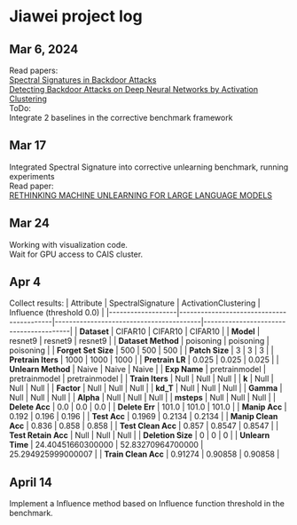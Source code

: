 # Jiawei project log
## Mar 6, 2024
Read papers: \
[Spectral Signatures in Backdoor Attacks](https://arxiv.org/abs/1811.00636) \
[Detecting Backdoor Attacks on Deep Neural Networks by Activation Clustering](https://arxiv.org/abs/1811.03728)
\
ToDo:\
Integrate 2 baselines in the corrective benchmark framework

## Mar 17
Integrated Spectral Signature into corrective unlearning benchmark, running experiments \
Read paper: \
[RETHINKING MACHINE UNLEARNING FOR LARGE LANGUAGE MODELS](https://arxiv.org/pdf/2402.08787.pdf)

## Mar 24
Working with visualization code. \
Wait for GPU access to CAIS cluster.

## Apr 4
Collect results:
| Attribute         | SpectralSignature                        | ActivationClustering                    | Influence (threshold 0.0)              |
|-------------------|------------------------------------------|-----------------------------------------|----------------------------------------|
| **Dataset**           | CIFAR10                                  | CIFAR10                                  | CIFAR10                                |
| **Model**             | resnet9                                  | resnet9                                  | resnet9                                |
| **Dataset Method**    | poisoning                                | poisoning                                | poisoning                              |
| **Forget Set Size**   | 500                                      | 500                                      | 500                                    |
| **Patch Size**        | 3                                        | 3                                        | 3                                      |
| **Pretrain Iters**    | 1000                                     | 1000                                     | 1000                                   |
| **Pretrain LR**       | 0.025                                    | 0.025                                    | 0.025                                  |
| **Unlearn Method**    | Naive                                    | Naive                                    | Naive                                  |
| **Exp Name**          | pretrainmodel                            | pretrainmodel                            | pretrainmodel                          |
| **Train Iters**       | Null                                     | Null                                     | Null                                   |
| **k**                 | Null                                     | Null                                     | Null                                   |
| **Factor**            | Null                                     | Null                                     | Null                                   |
| **kd_T**              | Null                                     | Null                                     | Null                                   |
| **Gamma**             | Null                                     | Null                                     | Null                                   |
| **Alpha**             | Null                                     | Null                                     | Null                                   |
| **msteps**            | Null                                     | Null                                     | Null                                   |
| **Delete Acc**        | 0.0                                      | 0.0                                      | 0.0                                    |
| **Delete Err**        | 101.0                                    | 101.0                                    | 101.0                                  |
| **Manip Acc**         | 0.192                                    | 0.196                                    | 0.196                                  |
| **Test Acc**          | 0.1969                                   | 0.2134                                   | 0.2134                                 |
| **Manip Clean Acc**   | 0.836                                    | 0.858                                    | 0.858                                  |
| **Test Clean Acc**    | 0.857                                    | 0.8547                                   | 0.8547                                 |
| **Test Retain Acc**   | Null                                     | Null                                     | Null                                   |
| **Deletion Size**     | 0                                        | 0                                        | 0                                      |
| **Unlearn Time**      | 24.40451660300000                        | 52.83270964700000                        | 25.294925999000007                      |
| **Train Clean Acc**   | 0.91274                                  | 0.90858                                  | 0.90858                                |


## April 14
Implement a Influence method based on Influence function threshold in the benchmark.
